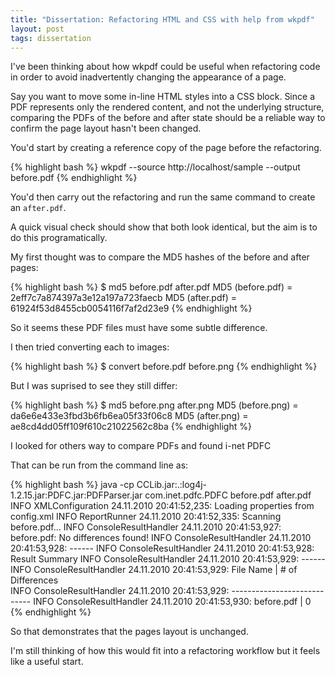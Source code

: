 ```yaml
---
title: "Dissertation: Refactoring HTML and CSS with help from wkpdf"
layout: post
tags: dissertation
---
```

I've been thinking about how wkpdf could be useful when refactoring code in order
to avoid inadvertently changing the appearance of a page.

Say you want to move some in-line HTML styles into a CSS block. Since a PDF
represents only the rendered content, and not the underlying structure,
comparing the PDFs of the before and after state should be a reliable way to
confirm the page layout hasn't been changed.

You'd start by creating a reference copy of the page before the refactoring.

{% highlight bash %}
wkpdf --source http://localhost/sample --output before.pdf
{% endhighlight %}

You'd then carry out the refactoring and run the same command to create an
`after.pdf`.

A quick visual check should show that both look identical, but the aim is to do
this programatically.

My first thought was to compare the MD5 hashes of the before and after pages:

{% highlight bash %}
$ md5 before.pdf after.pdf
MD5 (before.pdf) = 2eff7c7a874397a3e12a197a723faecb
MD5 (after.pdf) = 61924f53d8455cb0054116f7af2d23e9
{% endhighlight %}

So it seems these PDF files must have some subtle difference.

I then tried converting each to images:

{% highlight bash %}
$ convert before.pdf before.png
{% endhighlight %}

But I was suprised to see they still differ:

{% highlight bash %}
$ md5 before.png after.png
MD5 (before.png) = da6e6e433e3fbd3b6fb6ea05f33f06c8
MD5 (after.png) = ae8cd4dd05ff109f610c21022562c8ba
{% endhighlight %}

I looked for others way to compare PDFs and found i-net PDFC

That can be run from the command line as:

{% highlight bash %}
java -cp CCLib.jar:.:log4j-1.2.15.jar:PDFC.jar:PDFParser.jar com.inet.pdfc.PDFC
before.pdf after.pdf
INFO      XMLConfiguration 24.11.2010 20:41:52,235: Loading properties from
config.xml
INFO          ReportRunner 24.11.2010 20:41:52,335: Scanning before.pdf... 
INFO  ConsoleResultHandler 24.11.2010 20:41:53,927: before.pdf: No differences
found!
INFO  ConsoleResultHandler 24.11.2010 20:41:53,928: ------
INFO  ConsoleResultHandler 24.11.2010 20:41:53,928: Result Summary
INFO  ConsoleResultHandler 24.11.2010 20:41:53,929: ------
INFO  ConsoleResultHandler 24.11.2010 20:41:53,929: File Name
| # of Differences             
INFO  ConsoleResultHandler 24.11.2010 20:41:53,929: ----------------------------
INFO  ConsoleResultHandler 24.11.2010 20:41:53,930: before.pdf
| 0
{% endhighlight %}

So that demonstrates that the pages layout is unchanged.

I'm still thinking of how this would fit into a refactoring workflow but it
feels like a useful start.
